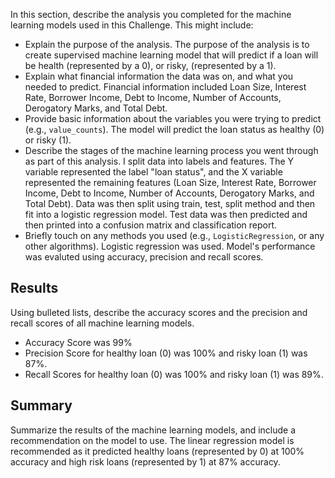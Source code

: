 In this section, describe the analysis you completed for the machine learning models used in this Challenge. This might include:

* Explain the purpose of the analysis.
  The purpose of the analysis is to create supervised machine learning model that will predict if a loan will be health (represented by a 0), or risky, (represented by a 1).
* Explain what financial information the data was on, and what you needed to predict.
  Financial information included Loan Size, Interest Rate, Borrower Income, Debt to Income, Number of Accounts, Derogatory Marks, and Total Debt.
* Provide basic information about the variables you were trying to predict (e.g., `value_counts`).
  The model will predict the loan status as healthy (0) or risky (1).
* Describe the stages of the machine learning process you went through as part of this analysis.
  I split data into labels and features.  The Y variable represented the label "loan status", and the X variable represented the remaining features (Loan Size, Interest Rate, Borrower Income, Debt to Income, Number of Accounts, Derogatory Marks, and Total Debt).  Data was then split using train, test, split method and then fit into a logistic regression model.  Test data was then predicted and then printed into a confusion matrix and classification report.
* Briefly touch on any methods you used (e.g., `LogisticRegression`, or any other algorithms).
  Logistic regression was used.  Model's performance was evaluted using accuracy, precision and recall scores.

## Results

Using bulleted lists, describe the accuracy scores and the precision and recall scores of all machine learning models.
* Accuracy Score was 99%
* Precision Score for healthy loan (0) was 100% and risky loan (1) was 87%.
* Recall Scores for healthy loan (0) was 100% and risky loan (1) was 89%.



## Summary

Summarize the results of the machine learning models, and include a recommendation on the model to use.
The linear regression model is recommended as it predicted healthy loans (represented by 0) at 100% accuracy and high risk loans (represented by 1) at 87% accuracy.




